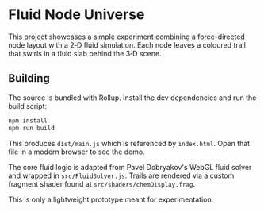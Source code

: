 # Fluid Node Universe

This project showcases a simple experiment combining a force-directed node layout with a 2‑D fluid simulation. Each node leaves a coloured trail that swirls in a fluid slab behind the 3‑D scene.

## Building

The source is bundled with Rollup. Install the dev dependencies and run the build script:

```bash
npm install
npm run build
```

This produces `dist/main.js` which is referenced by `index.html`. Open that file in a modern browser to see the demo.

The core fluid logic is adapted from Pavel Dobryakov's WebGL fluid solver and wrapped in `src/FluidSolver.js`. Trails are rendered via a custom fragment shader found at `src/shaders/chemDisplay.frag`.

This is only a lightweight prototype meant for experimentation.
